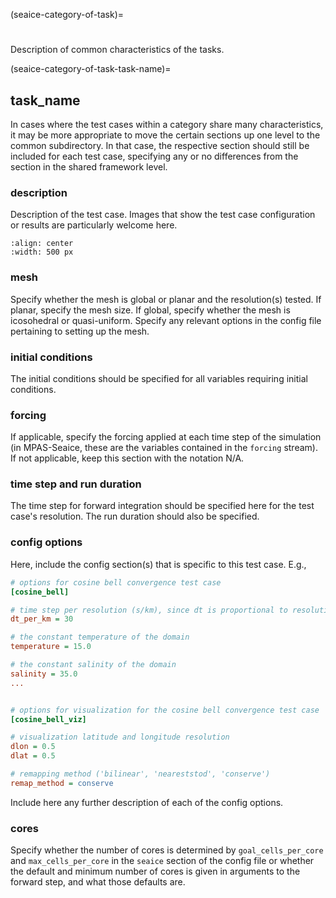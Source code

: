 (seaice-category-of-task)=

# <Category of task>

Description of common characteristics of the tasks.

(seaice-category-of-task-task-name)=

## task_name

In cases where the test cases within a category share many characteristics,
it may be more appropriate to move the certain sections up one level to the
common subdirectory. In that case, the respective section should still be 
included for each test case, specifying any or no differences from the section 
in the shared framework level.

### description

Description of the test case. Images that show the test case configuration or
results are particularly welcome here.

```{image} images/single_cell.png
:align: center
:width: 500 px
```

### mesh

Specify whether the mesh is global or planar and the resolution(s) tested. If
planar, specify the mesh size. If global, specify whether the mesh is
icosohedral or quasi-uniform. Specify any relevant options in the config file
pertaining to setting up the mesh.

### initial conditions

The initial conditions should be specified for all variables requiring
initial conditions.

### forcing

If applicable, specify the forcing applied at each time step of the simulation
(in MPAS-Seaice, these are the variables contained in the `forcing` stream).
If not applicable, keep this section with the notation N/A.

### time step and run duration

The time step for forward integration should be specified here for the test
case's resolution. The run duration should also be specified.

### config options

Here, include the config section(s) that is specific to this test case. E.g.,

```cfg
# options for cosine bell convergence test case
[cosine_bell]

# time step per resolution (s/km), since dt is proportional to resolution
dt_per_km = 30

# the constant temperature of the domain
temperature = 15.0

# the constant salinity of the domain
salinity = 35.0
...


# options for visualization for the cosine bell convergence test case
[cosine_bell_viz]

# visualization latitude and longitude resolution
dlon = 0.5
dlat = 0.5

# remapping method ('bilinear', 'neareststod', 'conserve')
remap_method = conserve
```

Include here any further description of each of the config options.

### cores

Specify whether the number of cores is determined by `goal_cells_per_core` and
`max_cells_per_core` in the `seaice` section of the config file or whether the
default and minimum number of cores is given in arguments to the forward step,
and what those defaults are.
